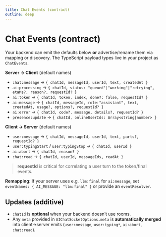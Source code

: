 ```yaml
---
title: Chat Events (contract)
outline: deep
---
```


# Chat Events (contract)

Your backend can emit the defaults below **or** advertise/rename them via mapping or discovery. The TypeScript payload types live in your project as `ChatEvents`.

**Server → Client** (default names)

- `chat:message` → `{ chatId, messageId, userId, text, createdAt }`
- `ai:processing` → `{ chatId, status: "queued"|"working"|"retrying", etaMs?, reason?, requestId? }`
- `ai:token` → `{ chatId, token, index, done?: false, requestId? }`
- `ai:message` → `{ chatId, messageId, role:"assistant", text, createdAt, usage?, options?, requestId? }`
- `ai:error` → `{ chatId, code?, message, details?, requestId? }`
- `presence:update` → `{ chatId, onlineUserIds: Array<string|number> }`

**Client → Server** (default names)

- `user:message` → `{ chatId, messageId, userId, text, parts?, requestId? }`
- `user:typingStart` / `user:typingStop` → `{ chatId, userId }`
- `ai:abort` → `{ chatId, reason? }`
- `chat:read` → `{ chatId, userId, messageIds, readAt }`

> **requestId** is critical for correlating a user turn to the token/final events.

**Remapping**: If your server uses e.g. `llm:final` for `ai:message`, set `eventNames: { AI_MESSAGE: "llm:final" }` or provide an `eventResolver`.

## Updates (additive)

- `chatId` is **optional** when your backend doesn’t use rooms.
- Any `meta` provided in `AIChatSocketOptions.meta` is **automatically merged** into client→server emits (`user:message`, `user:typing*`, `ai:abort`, `chat:read`).
